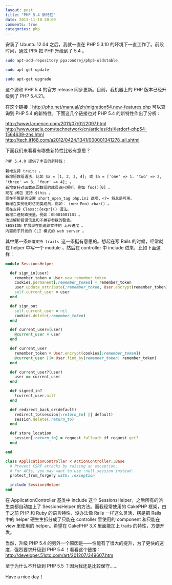 ```yaml
---
layout: post
title: "PHP 5.4 新特性"
date: 2013-11-10 20:09
comments: true
categories: php
---
```

安装了 Ubuntu 12.04 之后，我就一直在 PHP 5.3.10 的环境下一直工作了。前段时间，通过 PPA 把 PHP 升级到了 5.4 。

```bash
sudo apt-add-repository ppa:ondrej/php5-oldstable

sudo apt-get update

sudo apt-get upgrade
```

这个源和 PHP 5.4 的官方 release 同步更新。目前，我机器上的 PHP 版本已经升级到了 PHP 5.4.21。

<!-- more -->

在这个链接：<http://php.net/manual/zh/migration54.new-features.php> 可以查询到 PHP 5.4 的新特性，下面这几个链接也对 PHP 5.4 的新特性作出了分析：

http://www.laruence.com/2011/07/02/2097.html
http://www.oracle.com/technetwork/cn/articles/dsl/lerdorf-php54-1564639-zhs.html  
http://tech.it168.com/a2012/0424/1341/000001341278_all.shtml  

下面我们来看看有哪些新特性比较有意思？

```
PHP 5.4.0 提供了丰富的新特性：

新增支持 traits 。
新增短数组语法，比如 $a = [1, 2, 3, 4]; 或 $a = ['one' => 1, 'two' => 2, 'three' => 3, 'four' => 4]; 。
新增支持对函数返回数组的成员访问解析，例如 foo()[0] 。
现在 闭包 支持 $this 。
现在不管是否设置 short_open_tag php.ini 选项，<?= 将总是可用。
新增在实例化时访问类成员，例如： (new Foo)->bar() 。
现在支持 Class::{expr}() 语法。
新增二进制直接量，例如：0b001001101 。
改进解析错误信息和不兼容参数的警告。
SESSION 扩展现在能追踪文件的 上传进度 。
内置用于开发的 CLI 模式的 web server 。
```

其中第一条`新增支持 traits `这一条挺有意思的。想起在写 Rails 的时候，经常就在 helper 中写一个 module ，然后在 controller 中 include 进来，比如下面这样：

``` ruby sessions_helper.rb
module SessionsHelper

  def sign_in(user)
    remember_token = User.new_remember_token
    cookies.permanent[:remember_token] = remember_token
    user.update_attribute(:remember_token, User.encrypt(remember_token))
    self.current_user = user
  end

  def sign_out
    self.current_user = nil
    cookies.delete(:remember_token)
  end

  def current_user=(user)
    @current_user = user
  end

  def current_user
    remember_token = User.encrypt(cookies[:remember_token])
    @current_user ||= User.find_by(remember_token: remember_token)
  end

  def current_user?(user)
    user == current_user
  end

  def signed_in?
    !current_user.nil?
  end

  def redirect_back_or(default)
    redirect_to(session[:return_to] || default)
    session.delete(:return_to)
  end

  def store_location
    session[:return_to] = request.fullpath if request.get?
  end

end
```

``` ruby application_controller.rb
class ApplicationController < ActionController::Base
  # Prevent CSRF attacks by raising an exception.
  # For APIs, you may want to use :null_session instead.
  protect_from_forgery with: :exception

  include SessionsHelper
end
```

在 ApplicationController 基类中 include 这个 SessionsHelper，之后所有的派生类都自动加上了 SessionsHelper 的方法。而我经常使用的 CakePHP 框架，由于之前 PHP 和 Ruby 的语言特性，没办法像 Rails 一样这么灵活，楞是把 Rails 中的 helper 硬生生拆分成了只能在 controller 里使用的 component 和只能在 view 里使用的 helper。希望在 CakePHP 3.X 里面能加上 traits 的特性，方便开发。

当然，升级 PHP 5.4 的另外一个原因是——性能有了很大的提升，为了更快的速度，强烈要求升级到 PHP 5.4 ！看看这个链接：<http://developer.51cto.com/art/201207/349607.htm>

至于为什么不升级到 PHP 5.5 ？因为我还是比较保守……

Have a nice day！
